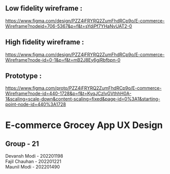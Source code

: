 ## Low fidelity wireframe :  
[https://www.figma.com/design/PZZ4jFRYRQ2ZumFhdRCp9o/E-commerce-Wireframe?nodeid=706-5367&p=f&t=sYdjPf7YHaNvUAT2-0  
](https://www.figma.com/design/5c7q6Xkf9vFpnhv03duvkB/Low_Fidelity_Wireframe_E-commerce_grocery?node-id=0-1&p=f&t=Isy9tIaouvHP7ifq-0)
## High fidelity wireframe :  
https://www.figma.com/design/PZZ4jFRYRQ2ZumFhdRCp9o/E-commerce-Wireframe?node-id=0-1&p=f&t=mB2J8Ey6gjRbfbpn-0  
## Prototype :  
https://www.figma.com/proto/PZZ4jFRYRQ2ZumFhdRCp9o/E-commerce-Wireframe?node-id=440-1728&p=f&t=KyqJCzIvGVthhH0A-1&scaling=scale-down&content-scaling=fixed&page-id=0%3A1&starting-point-node-id=440%3A1728  
# E-commerce Grocey App UX Design  
## Group - 21  
Devansh Modi - 202201198  
Fajil Chauhan - 202201221  
Maunil Modi - 202201490  


